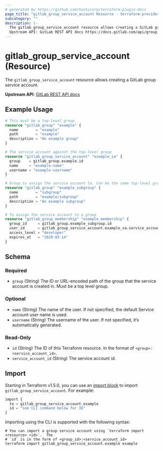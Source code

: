 ```yaml
---
# generated by https://github.com/hashicorp/terraform-plugin-docs
page_title: "gitlab_group_service_account Resource - terraform-provider-gitlab"
subcategory: ""
description: |-
  The gitlab_group_service_account resource allows creating a GitLab group service account.
  Upstream API: GitLab REST API docs https://docs.gitlab.com/api/group_service_accounts/
---
```


# gitlab_group_service_account (Resource)

The `gitlab_group_service_account` resource allows creating a GitLab group service account.

**Upstream API**: [GitLab REST API docs](https://docs.gitlab.com/api/group_service_accounts/)

## Example Usage

```terraform
# This must be a top-level group
resource "gitlab_group" "example" {
  name        = "example"
  path        = "example"
  description = "An example group"
}

# The service account against the top-level group
resource "gitlab_group_service_account" "example_sa" {
  group    = gitlab_group.example.id
  name     = "example-name"
  username = "example-username"
}

# Group to assign the service account to. Can be the same top-level group resource as above, or a subgroup of that group.
resource "gitlab_group" "example_subgroup" {
  name        = "subgroup"
  path        = "example/subgroup"
  description = "An example subgroup"
}

# To assign the service account to a group
resource "gitlab_group_membership" "example_membership" {
  group_id     = gitlab_group.example_subgroup.id
  user_id      = gitlab_group_service_account.example_sa.service_account_id
  access_level = "developer"
  expires_at   = "2020-03-14"
}
```

<!-- schema generated by tfplugindocs -->
## Schema

### Required

- `group` (String) The ID or URL-encoded path of the group that the service account is created in. Must be a top level group.

### Optional

- `name` (String) The name of the user. If not specified, the default Service account user name is used.
- `username` (String) The username of the user. If not specified, it’s automatically generated.

### Read-Only

- `id` (String) The ID of this Terraform resource. In the format of `<group>:<service_account_id>`.
- `service_account_id` (String) The service account id.

## Import

Starting in Terraform v1.5.0, you can use an [import block](https://developer.hashicorp.com/terraform/language/import) to import `gitlab_group_service_account`. For example:

```terraform
import {
  to = gitlab_group_service_account.example
  id = "see CLI command below for ID"
}
```

Importing using the CLI is supported with the following syntax:

```shell
# You can import a group service account using `terraform import <resource> <id>`.  The
# `id` is in the form of <group_id>:<service_account_id>
terraform import gitlab_group_service_account.example example
```
